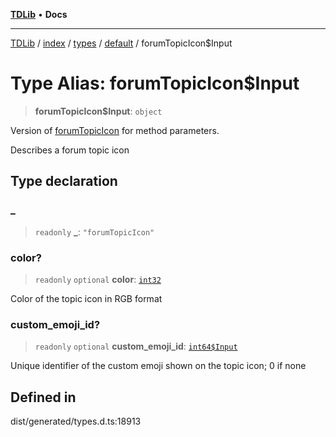 [**TDLib**](../../../../../../README.md) • **Docs**

***

[TDLib](../../../../../../modules.md) / [index](../../../../../README.md) / [types](../../../README.md) / [default](../README.md) / forumTopicIcon$Input

# Type Alias: forumTopicIcon$Input

> **forumTopicIcon$Input**: `object`

Version of [forumTopicIcon](forumTopicIcon.md) for method parameters.

Describes a forum topic icon

## Type declaration

### \_

> `readonly` **\_**: `"forumTopicIcon"`

### color?

> `readonly` `optional` **color**: [`int32`](int32.md)

Color of the topic icon in RGB format

### custom\_emoji\_id?

> `readonly` `optional` **custom\_emoji\_id**: [`int64$Input`](int64$Input.md)

Unique identifier of the custom emoji shown on the topic icon; 0 if none

## Defined in

dist/generated/types.d.ts:18913
